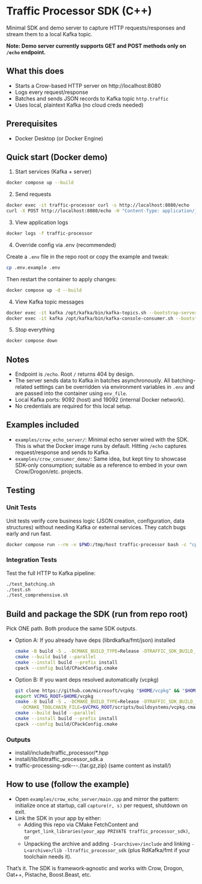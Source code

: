 # Traffic Processor SDK (C++)

Minimal SDK and demo server to capture HTTP requests/responses and stream them to a local Kafka topic.

**Note: Demo server currently supports GET and POST methods only on `/echo` endpoint.**

## What this does

- Starts a Crow-based HTTP server on http://localhost:8080
- Logs every request/response
- Batches and sends JSON records to Kafka topic `http.traffic`
- Uses local, plaintext Kafka (no cloud creds needed)

## Prerequisites

- Docker Desktop (or Docker Engine)

## Quick start (Docker demo)

1. Start services (Kafka + server)

```bash
docker compose up --build
```

2. Send requests

```bash
docker exec -it traffic-processor curl -s http://localhost:8080/echo
curl -X POST http://localhost:8080/echo -H "Content-Type: application/json" -d '{"hello":"world"}'
```

3. View application logs

```bash
docker logs -f traffic-processor
```

4. Override config via .env (recommended)

Create a `.env` file in the repo root or copy the example and tweak:

```bash
cp .env.example .env
```

Then restart the container to apply changes:

```bash
docker compose up -d --build
```

4. View Kafka topic messages

```bash
docker exec -it kafka /opt/kafka/bin/kafka-topics.sh --bootstrap-server localhost:19092 --list
docker exec -it kafka /opt/kafka/bin/kafka-console-consumer.sh --bootstrap-server localhost:19092 --topic http.traffic --from-beginning
```

5. Stop everything

```bash
docker compose down
```

## Notes

- Endpoint is `/echo`. Root `/` returns 404 by design.
- The server sends data to Kafka in batches asynchronously. All batching-related
  settings can be overridden via environment variables in `.env` and are passed
  into the container using `env_file`.
- Local Kafka ports: 9092 (host) and 19092 (internal Docker network).
- No credentials are required for this local setup.

## Examples included

- `examples/crow_echo_server/`: Minimal echo server wired with the SDK. This is what the Docker image runs by default. Hitting `/echo` captures request/response and sends to Kafka.
- `examples/crow_consumer_demo/`: Same idea, but kept tiny to showcase SDK-only consumption; suitable as a reference to embed in your own Crow/Drogon/etc. projects.

## Testing

### Unit Tests

Unit tests verify core business logic (JSON creation, configuration, data structures) without needing Kafka or external services. They catch bugs early and run fast.

```bash
docker compose run --rm -v $PWD:/tmp/host traffic-processor bash -c "cp /tmp/host/run_unit_tests.cpp /app/ && cd /app && g++ -std=c++17 -I include -I /usr/include/nlohmann run_unit_tests.cpp src/sdk.cpp src/kafka_producer.cpp -lrdkafka -lfmt -lpthread -o unit_tests_simple && ./unit_tests_simple"
```

### Integration Tests

Test the full HTTP to Kafka pipeline:

```bash
./test_batching.sh
./test.sh
./test_comprehensive.sh
```

## Build and package the SDK (run from repo root)

Pick ONE path. Both produce the same SDK outputs.

- Option A: If you already have deps (librdkafka/fmt/json) installed

  ```bash
  cmake -B build -S . -DCMAKE_BUILD_TYPE=Release -DTRAFFIC_SDK_BUILD_EXAMPLES=OFF
  cmake --build build --parallel
  cmake --install build --prefix install
  cpack --config build/CPackConfig.cmake
  ```

- Option B: If you want deps resolved automatically (vcpkg)
  ```bash
  git clone https://github.com/microsoft/vcpkg "$HOME/vcpkg" && "$HOME/vcpkg/bootstrap-vcpkg.sh" -disableMetrics
  export VCPKG_ROOT=$HOME/vcpkg
  cmake -B build -S . -DCMAKE_BUILD_TYPE=Release -DTRAFFIC_SDK_BUILD_EXAMPLES=OFF \
    -DCMAKE_TOOLCHAIN_FILE=$VCPKG_ROOT/scripts/buildsystems/vcpkg.cmake -DVCPKG_FEATURE_FLAGS=manifests,versions
  cmake --build build --parallel
  cmake --install build --prefix install
  cpack --config build/CPackConfig.cmake
  ```

### Outputs

- install/include/traffic_processor/\*.hpp
- install/lib/libtraffic_processor_sdk.a
- traffic-processing-sdk-<version>-<OS>-<arch>.{tar.gz,zip} (same content as install/)

## How to use (follow the example)

- Open `examples/crow_echo_server/main.cpp` and mirror the pattern: initialize once at startup, call `capture(r, s)` per request, shutdown on exit.
- Link the SDK in your app by either:
  - Adding this repo via CMake FetchContent and `target_link_libraries(your_app PRIVATE traffic_processor_sdk)`, or
  - Unpacking the archive and adding `-I<archive>/include` and linking `-L<archive>/lib -ltraffic_processor_sdk` (plus RdKafka/fmt if your toolchain needs it).

That’s it. The SDK is framework‑agnostic and works with Crow, Drogon, Oat++, Pistache, Boost.Beast, etc.
